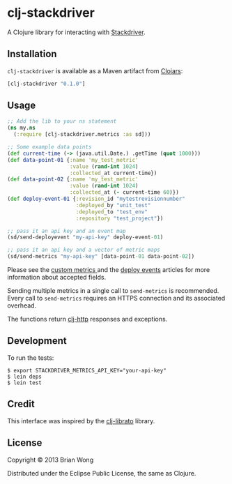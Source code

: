 # clj-stackdriver

A Clojure library for interacting with [Stackdriver](http://www.stackdriver.com/).

## Installation

`clj-stackdriver` is available as a Maven artifact from
[Clojars](http://clojars.org/clj-stackdriver):

```clojure
[clj-stackdriver "0.1.0"]
```

## Usage

````clojure
;; Add the lib to your ns statement
(ns my.ns
  (:require [clj-stackdriver.metrics :as sd]))

;; Some example data points
(def current-time (-> (java.util.Date.) .getTime (quot 1000)))
(def data-point-01 {:name 'my_test_metric'
                    :value (rand-int 1024)
                    :collected_at current-time})
(def data-point-02 {:name 'my_test_metric'
                    :value (rand-int 1024)
                    :collected_at (- current-time 60)})
(def deploy-event-01 {:revision_id "mytestrevisionnumber"
                      :deployed_by "unit_test"
                      :deployed_to "test_env"
                      :repository "test_project"})

;; pass it an api key and an event map
(sd/send-deployevent "my-api-key" deploy-event-01)

;; pass it an api key and a vector of metric maps
(sd/send-metrics "my-api-key" [data-point-01 data-point-02])
````

Please see the [custom metrics
](http://feedback.stackdriver.com/knowledgebase/articles/181488-sending-custom-metrics-to-the-stackdriver-system)
and the [deploy
events](http://feedback.stackdriver.com/knowledgebase/articles/212917-sending-code-deploy-events-to-stackdriver)
articles for more information about accepted fields.

Sending multiple metrics in a single call to `send-metrics` is recommended.
Every call to `send-metrics` requires an HTTPS connection and its associated
overhead.

The functions return [clj-http](https://clojars.org/clj-http) responses and
exceptions.

## Development

To run the tests:

    $ export STACKDRIVER_METRICS_API_KEY="your-api-key"
    $ lein deps
    $ lein test

## Credit

This interface was inspired by the [clj-librato](https://clojars.org/clj-librato) library.

## License

Copyright © 2013 Brian Wong

Distributed under the Eclipse Public License, the same as Clojure.
